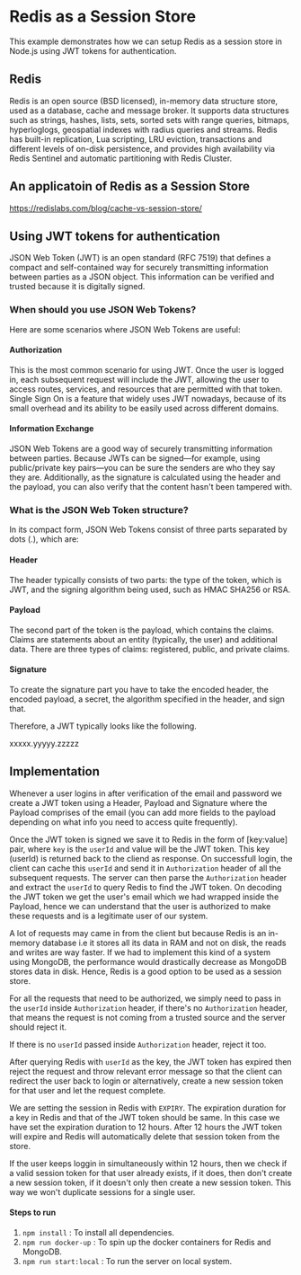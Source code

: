 # Redis as a Session Store

This example demonstrates how we can setup Redis as a session store in Node.js using JWT tokens for authentication.

## Redis

Redis is an open source (BSD licensed), in-memory data structure store, used as a database, cache and message broker. It supports data structures such as strings, hashes, lists, sets, sorted sets with range queries, bitmaps, hyperloglogs, geospatial indexes with radius queries and streams. Redis has built-in replication, Lua scripting, LRU eviction, transactions and different levels of on-disk persistence, and provides high availability via Redis Sentinel and automatic partitioning with Redis Cluster.

## An applicatoin of Redis as a Session Store

https://redislabs.com/blog/cache-vs-session-store/

## Using JWT tokens for authentication

JSON Web Token (JWT) is an open standard (RFC 7519) that defines a compact and self-contained way for securely transmitting information between parties as a JSON object. This information can be verified and trusted because it is digitally signed.

### When should you use JSON Web Tokens?
Here are some scenarios where JSON Web Tokens are useful:

#### Authorization
This is the most common scenario for using JWT. Once the user is logged in, each subsequent request will include the JWT, allowing the user to access routes, services, and resources that are permitted with that token. Single Sign On is a feature that widely uses JWT nowadays, because of its small overhead and its ability to be easily used across different domains.

#### Information Exchange
JSON Web Tokens are a good way of securely transmitting information between parties. Because JWTs can be signed—for example, using public/private key pairs—you can be sure the senders are who they say they are. Additionally, as the signature is calculated using the header and the payload, you can also verify that the content hasn't been tampered with.

### What is the JSON Web Token structure?
In its compact form, JSON Web Tokens consist of three parts separated by dots (.), which are:

#### Header
The header typically consists of two parts: the type of the token, which is JWT, and the signing algorithm being used, such as HMAC SHA256 or RSA.

#### Payload
The second part of the token is the payload, which contains the claims. Claims are statements about an entity (typically, the user) and additional data. There are three types of claims: registered, public, and private claims.

#### Signature
To create the signature part you have to take the encoded header, the encoded payload, a secret, the algorithm specified in the header, and sign that.

Therefore, a JWT typically looks like the following.

xxxxx.yyyyy.zzzzz

## Implementation

Whenever a user logins in after verification of the email and password we create a JWT token using a Header, Payload and Signature where the Payload comprises of the email (you can add more fields to the payload depending on what info you need to access quite frequently).

Once the JWT token is signed we save it to Redis in the form of [key:value] pair, where `key` is the `userId` and value will be the JWT token. This key (userId) is returned back to the cliend as response. On successfull login, the client can cache this `userId` and send it in `Authorization` header of all the subsequent requests. The server can then parse the `Authorization` header and extract the `userId` to query Redis to find the JWT token. On decoding the JWT token we get the user's email which we had wrapped inside the Payload, hence we can understand that the user is authorized to make these requests and is a legitimate user of our system.

A lot of requests may came in from the client but because Redis is an in-memory database i.e it stores all its data in RAM and not on disk, the reads and writes are way faster. If we had to implement this kind of a system using MongoDB, the performance would drastically decrease as MongoDB stores data in disk. Hence, Redis is a good option to be used as a session store.

For all the requests that need to be authorized, we simply need to pass in the `userId` inside `Authorization` header, if there's no `Authorization` header, that means the request is not coming from a trusted source and the server should reject it.

If there is no `userId` passed inside `Authorization` header, reject it too.

After querying Redis with `userId` as the key, the JWT token has expired then reject the request and throw relevant error message so that the client can redirect the user back to login or alternatively, create a new session token for that user and let the request complete.

We are setting the session in Redis with `EXPIRY`. The expiration duration for a key in Redis and that of the JWT token should be same. In this case we have set the expiration duration to 12 hours. After 12 hours the JWT token will expire and Redis will automatically delete that session token from the store.

If the user keeps loggin in simultaneously within 12 hours, then we check if a valid session token for that user already exists, if it does, then don't create a new session token, if it doesn't only then create a new session token. This way we won't duplicate sessions for a single user.

#### Steps to run

1) `npm install` : To install all dependencies.
2) `npm run docker-up` : To spin up the docker containers for Redis and MongoDB.
3) `npm run start:local` : To run the server on local system.
